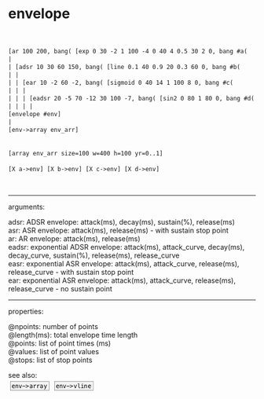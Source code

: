 # envelope

```


[ar 100 200, bang( [exp 0 30 -2 1 100 -4 0 40 4 0.5 30 2 0, bang #a(
|
| [adsr 10 30 60 150, bang( [line 0.1 40 0.9 20 0.3 60 0, bang #b(
| |
| | [ear 10 -2 60 -2, bang( [sigmoid 0 40 14 1 100 8 0, bang #c(
| | |
| | | [eadsr 20 -5 70 -12 30 100 -7, bang( [sin2 0 80 1 80 0, bang #d(
| | | |
[envelope #env]
|
[env->array env_arr]


[array env_arr size=100 w=400 h=100 yr=0..1]

[X a->env] [X b->env] [X c->env] [X d->env]

            
```
---
arguments:

adsr: ADSR envelope: attack(ms), decay(ms), sustain(%),
            release(ms)<br>
asr: ASR envelope: attack(ms), release(ms) - with sustain
            stop point<br>
ar: AR envelope: attack(ms), release(ms)<br>
eadsr: exponential ADSR envelope: attack(ms), attack_curve,
            decay(ms), decay_curve, sustain(%), release(ms), release_curve<br>
easr: exponential ASR envelope: attack(ms), attack_curve,
            release(ms), release_curve - with sustain stop point<br>
ear: exponential ASR envelope: attack(ms), attack_curve,
            release(ms), release_curve - no sustain point<br>

---
properties:

@npoints: number of
            points<br>
@length(ms): total envelope time length<br>
@points: list of point times
            (ms)<br>
@values: list of point values<br>
@stops: list of stop points<br>

see also:<br>
![env-&gt;array](img/object_env-&gt;array.png)
![env-&gt;vline](img/object_env-&gt;vline.png)
